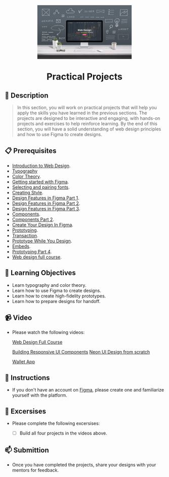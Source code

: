 <div align="center">
    <img src="../images/web-design.jpg" alt="Logo" height="170" align="center">
    <h1 align="center">Practical Projects</h1>
</div>

## 📝 Description
> In this section, you will work on practical projects that will help you apply the skills you have learned in the previous sections. The projects are designed to be interactive and engaging, with hands-on projects and exercises to help reinforce learning. By the end of this section, you will have a solid understanding of web design principles and how to use Figma to create designs.

## 📋 Prerequisites
- [Introduction to Web Design](./web-design/01_web-design-concepts.md).
- [Typography](./web-design/02_typography.md)
- [Color Theory](./web-design/04_color_theory.md).
- [Getting started with Figma](./web-design/03_getting_started_with_Figma.md).
- [Selecting and pairing fonts](./web-design/05_fonts_and_colors.md).
- [Creating Style](./web-design/06_Figma_styling.md).
- [Design Features in Figma Part 1](./web-design/08_design_features_in_figma_part_1.md).
- [Design Features in Figma Part 2](./web-design/09_design_features_in_figma_part_2.md).
- [Design Features in Figma Part 3](./web-design/10_design_features_in_figma_part_3.md).
- [Components](./web-design/12_Create_Your_Design_In_Figma_part_1.md).
- [Components Part 2](./web-design/13_Create_Your_Design_In_Figma_part_2.md).
- [Create Your Design In Figma](./web-design/15_Create_Your_Design_In_Figma_part_3.md).
- [Prototyping](./web-design/16_prototyping_part_1.md).
- [Transaction](./web-design/17_prototyping_part_2.md).
- [Prototype While You Design](./web-design/19_prototyping_part_3.md).
- [Embeds](./web-design/20_embeds.md).
- [Prototyping Part 4](./web-design/21_prototyping_part_4.md).
- [Web design full course](./web-design/22_web_design_full_course.md).

## 🎯 Learning Objectives
- Learn typography and color theory.
- Learn how to use Figma to create designs.
- Learn how to create high-fidelity prototypes.
- Learn how to prepare designs for handoff.

## 📹 Video

- Please watch the following videos:

    <a href="https://www.youtube.com/watch?v=j6Ule7GXaRs&list=PLXC_gcsKLD6n7p6tHPBxsKjN5hA_quaPI&index=1" target="_blank">Web Design Full Course</a>

    <a href="https://www.youtube.com/watch?v=oXDAmwEWlDc" target="_blank">
    Building Responsive UI Components</a>

    <a href="https://www.youtube.com/watch?v=lceG4iKNfEg&list=PLwStLOWnW4dynv5J6mQGh-glcedsL-tq2&index=4" target="_blank">
    Neon UI Design from scratch</a>

    <a href="https://www.youtube.com/watch?v=K0f2Lb5yGsk&list=PLwStLOWnW4dynv5J6mQGh-glcedsL-tq2&index=11" target="_blank">Wallet App</a>
    
## 🔧 Instructions
- If you don't have an account on [Figma](https://www.figma.com/), please create one and familiarize yourself with the platform.

## 🚀 Excersises
- Please complete the following excersises:
    - [ ] Build all four projects in the videos above.


## 📫 Submittion
- Once you have completed the projects, share your designs with your mentors for feedback.

